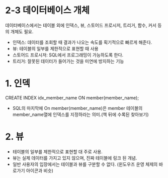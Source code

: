 # 2-3 데이터베이스 개체
데이터베이스에서는 테이블 외에 인덱스, 뷰, 스토어드 프로시저, 트리거, 함수, 커서 등의 개체도 필요.
- 인덱스: 데이터를 조회할 때 결과가 나오는 속도를 획기적으로 빠르게 해준다.
- 뷰: 테이블의 일부를 제한적으로 표현할 때 사용
- 스토어드 프로시저: SQL에서 프로그래밍이 가능하도록 한다.
- 트리거: 잘못된 데이터가 들어가는 것을 미연에 방지하는 기능

# 1. 인덱
CREATE INDEX idx_member_name ON member(member_name);
- SQL의 마지막에 On member(member_name)은 member 테이블의 member_name열에 인덱스를 지정하라는 의미.(책 뒤에 수록된 찾아보기)

# 2. 뷰
- 테이블의 일부를 제한적으로 표현할 대 주로 사용. 
- 뷰는 실제 데이터를 가지고 있지 않으며, 진짜 테이블에 링크 된 개념.
- 일반 사용자의 입장에서는 테이블과 뷰를 구분할 수 없다. (윈도우즈 운영 체제의 바로가기 아이콘과 비슷)
